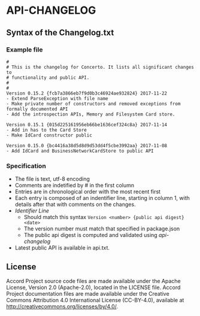 # API-CHANGELOG

## Syntax of the Changelog.txt

### Example file
```
#
# This is the changelog for Concerto. It lists all significant changes to
# functionality and public API.
#
#
Version 0.15.2 {fcb7a3866eb7f9d0b3c46924ae932824} 2017-11-22
- Extend ParseException with file name
- Make private number of constructors and removed exceptions from formally documented API
- Add the introspection APIs, Memory and Filesystem Card store.

Version 0.15.1 {015d225161956eb66be1636cef324c8a} 2017-11-14
- Add in has to the Card Store
- Make IdCard constructor public

Version 0.15.0 {bc4416a38d5d8d9d53dd4f5cbe3992aa} 2017-11-08
- Add IdCard and BusinessNetworkCardStore to public API

```

### Specification

- The file is text, utf-8 encoding
- Comments are indetified by # in the first column
- Entries are in chronological order with the most recent first 
- Each entry is composed of an indentifier line, starting in column 1, with details after that with comments on the changes.
- *Identifier Line*
    - Should match this syntax  `Version <number> {public api digest} <date>`
    - The version number must match that specified in package.json
    - The public api digest is computed and validated using *api-changelog*
- Latest public API  is available in api.txt.

## License <a name="license"></a>
Accord Project source code files are made available under the Apache License, Version 2.0 (Apache-2.0), located in the LICENSE file. Accord Project documentation files are made available under the Creative Commons Attribution 4.0 International License (CC-BY-4.0), available at http://creativecommons.org/licenses/by/4.0/.